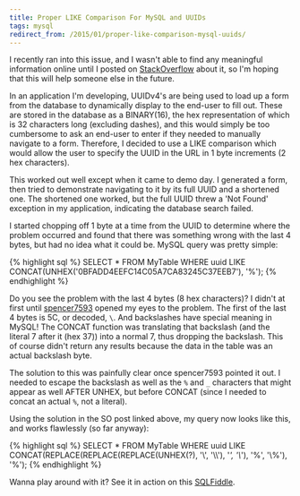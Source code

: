 ```yaml
---
title: Proper LIKE Comparison For MySQL and UUIDs
tags: mysql
redirect_from: /2015/01/proper-like-comparison-mysql-uuids/
---
```


I recently ran into this issue, and I wasn't able to find any meaningful information online until I posted on [StackOverflow](http://stackoverflow.com/q/27946895/2735804) about it, so I'm hoping that this will help someone else in the future.  

In an application I'm developing, UUIDv4's are being used to load up a form from the database to dynamically display to the end-user to fill out.  These are stored in the database as a BINARY(16), the hex representation of which is 32 characters long (excluding dashes), and this would simply be too cumbersome to ask an end-user to enter if they needed to manually navigate to a form.  Therefore, I decided to use a LIKE comparison which would allow the user to specify the UUID in the URL in 1 byte increments (2 hex characters).

This worked out well except when it came to demo day.  I generated a form, then tried to demonstrate navigating to it by its full UUID and a shortened one.  The shortened one worked, but the full UUID threw a 'Not Found' exception in my application, indicating the database search failed.

I started chopping off 1 byte at a time from the UUID to determine where the problem occurred and found that there was something wrong with the last 4 bytes, but had no idea what it could be.  MySQL query was pretty simple:

{% highlight sql %}
SELECT * FROM MyTable WHERE uuid LIKE CONCAT(UNHEX('0BFADD4EEFC14C05A7CA83245C37EEB7'), '%');
{% endhighlight %}
    
Do you see the problem with the last 4 bytes (8 hex characters)?  I didn't at first until [spencer7593](http://stackoverflow.com/a/27950723/2735804) opened my eyes to the problem.  The first of the last 4 bytes is 5C, or decoded, `\`.  And backslashes have special meaning in MySQL!  The CONCAT function was translating that backslash (and the literal 7 after it (hex 37)) into a normal 7, thus dropping the backslash.  This of course didn't return any results because the data in the table was an actual backslash byte.

The solution to this was painfully clear once spencer7593 pointed it out.  I needed to escape the backslash as well as the `%` and `_` characters that might appear as well AFTER UNHEX, but before CONCAT (since I needed to concat an actual `%`, not a literal).

Using the solution in the SO post linked above, my query now looks like this, and works flawlessly (so far anyway):

{% highlight sql %}
SELECT * FROM MyTable WHERE uuid LIKE CONCAT(REPLACE(REPLACE(REPLACE(UNHEX(?), '\\', '\\\\'), '_', '\\_'), '%', '\\%'), '%');
{% endhighlight %}

Wanna play around with it?  See it in action on this [SQLFiddle](http://sqlfiddle.com/#!9/53afa/1).